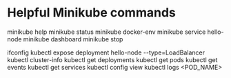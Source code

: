 # Helpful Minikube commands

minikube help
minikube status
minikube docker-env
minikube service hello-node
minikube dashboard
minikube stop

ifconfig
kubectl expose deployment hello-node --type=LoadBalancer
kubectl cluster-info
kubectl get deployments
kubectl get pods
kubectl get events
kubectl get services
kubectl config view
kubectl logs <POD_NAME>
